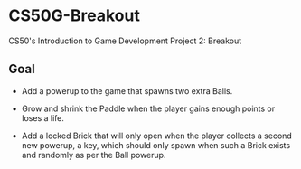 # CS50G-Breakout
CS50's Introduction to Game Development Project 2: Breakout
## Goal
* Add a powerup to the game that spawns two extra Balls.

* Grow and shrink the Paddle when the player gains enough points or loses a life.

* Add a locked Brick that will only open when the player collects a second new powerup, a key, which should only spawn when such a Brick exists and randomly as per the Ball powerup.
